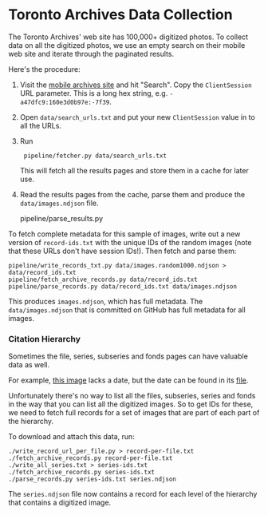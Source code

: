 # Toronto Archives Data Collection

The Toronto Archives' web site has 100,000+ digitized photos. To collect data on all the digitized photos, we use an empty search on their mobile web site and iterate through the paginated results.

Here's the procedure:

1. Visit the [mobile archives site][m] and hit "Search". Copy the `ClientSession` URL parameter. This is a long hex string, e.g. `-a47dfc9:160e3d0b97e:-7f39`.

2. Open `data/search_urls.txt` and put your new `ClientSession` value in to all the URLs.

3. Run

        pipeline/fetcher.py data/search_urls.txt

    This will fetch all the results pages and store them in a cache for later use.

4. Read the results pages from the cache, parse them and produce the `data/images.ndjson` file.

    pipeline/parse_results.py

To fetch complete metadata for this sample of images, write out a new version of `record-ids.txt` with the unique IDs of the random images (note that these URLs don't have session IDs!). Then fetch and parse them:

    pipeline/write_records_txt.py data/images.random1000.ndjson > data/record_ids.txt
    pipeline/fetch_archive_records.py data/record_ids.txt
    pipeline/parse_records.py data/record_ids.txt data/images.ndjson

This produces `images.ndjson`, which has full metadata. The `data/images.ndjson` that is committed on GitHub has full metadata for all images.

### Citation Hierarchy

Sometimes the file, series, subseries and fonds pages can have valuable data as well.

For example, [this image][image] lacks a date, but the date can be found in its [file][].

Unfortunately there's no way to list all the files, subseries, series and fonds in the way that you can list all the digitized images. So to get IDs for these, we need to fetch full records for a set of images that are part of each part of the hierarchy.

To download and attach this data, run:

    ./write_record_url_per_file.py > record-per-file.txt
    ./fetch_archive_records.py record-per-file.txt
    ./write_all_series.txt > series-ids.txt
    ./fetch_archive_records.py series-ids.txt
    ./parse_records.py series-ids.txt series.ndjson

The `series.ndjson` file now contains a record for each level of the hierarchy that contains a digitized image.

[m]: https://gencat.eloquent-systems.com/city-of-toronto-archives-m-public.html
[image]: https://gencat.eloquent-systems.com/city-of-toronto-archives-m-permalink.html?key=571480
[file]: https://gencat.eloquent-systems.com/city-of-toronto-archives-m-permalink.html?key=348714
